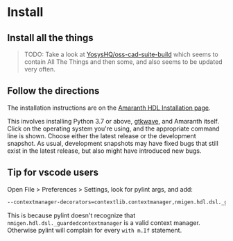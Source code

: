 # Install

## Install all the things

> TODO: Take a look at [YosysHQ/oss-cad-suite-build](https://github.com/YosysHQ/oss-cad-suite-build) which seems to contain All The Things and then some, and also seems to be updated very often.

## Follow the directions

The installation instructions are on the [Amaranth HDL Installation page](https://amaranth-lang.org/docs/amaranth/latest/install.html).

This involves installing Python 3.7 or above, [gtkwave](https://sourceforge.net/projects/gtkwave/), and Amaranth itself. Click on the operating system you're using, and the appropriate command line is shown. Choose either the latest release or the development snapshot. As usual, development snapshots may have fixed bugs that still exist in the latest release, but also might have introduced new bugs.

## Tip for vscode users

Open File > Preferences > Settings, look for pylint args, and add:

```txt
--contextmanager-decorators=contextlib.contextmanager,nmigen.hdl.dsl._guardedcontextmanager
```

This is because pylint doesn't recognize that `nmigen.hdl.dsl._guardedcontextmanager` is a valid context manager. Otherwise pylint will complain for every `with m.If` statement.
